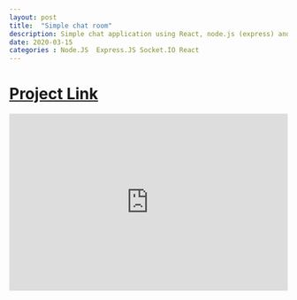```yaml
---
layout: post
title:  "Simple chat room"
description: Simple chat application using React, node.js (express) and socket.io.
date: 2020-03-15
categories : Node.JS  Express.JS Socket.IO React
---
```


# [Project Link](https://github.com/vrajeshr/simple-chat-room)

<div style='position:relative; padding-bottom:calc(54.80% + 44px)'><iframe src='https://gfycat.com/ifr/ClearMediocreAsianconstablebutterfly' frameborder='0' scrolling='no' width='100%' height='100%' style='position:absolute;top:0;left:0;' allowfullscreen></iframe></div>